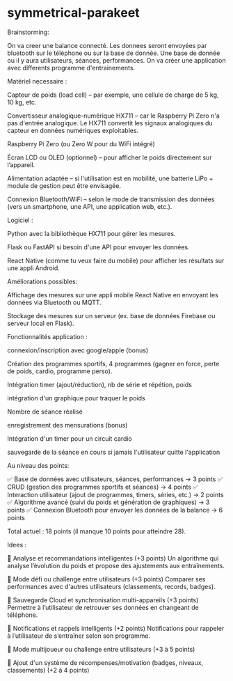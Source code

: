 # symmetrical-parakeet

Brainstorming:

On va creer une balance connecté.
Les donnees seront envoyées par bluetooth sur le téléphone ou sur la base de donnée.
Une base de donnée ou il y aura utilisateurs, séances, performances.
On va créer une application avec differents programme d'entrainements.



Matériel necessaire :

Capteur de poids (load cell) – par exemple, une cellule de charge de 5 kg, 10 kg, etc.

Convertisseur analogique-numérique HX711 – car le Raspberry Pi Zero n'a pas d'entrée analogique. Le HX711 convertit les signaux analogiques du capteur en données numériques exploitables.

Raspberry Pi Zero (ou Zero W pour du WiFi intégré)

Écran LCD ou OLED (optionnel) – pour afficher le poids directement sur l’appareil.

Alimentation adaptée – si l'utilisation est en mobilité, une batterie LiPo + module de gestion peut être envisagée.

Connexion Bluetooth/WiFi – selon le mode de transmission des données (vers un smartphone, une API, une application web, etc.).



Logiciel :

Python avec la bibliothèque HX711 pour gérer les mesures.

Flask ou FastAPI si besoin d'une API pour envoyer les données.

React Native (comme tu veux faire du mobile) pour afficher les résultats sur une appli Android.



Améliorations possibles:

Affichage des mesures sur une appli mobile React Native en envoyant les données via Bluetooth ou MQTT.

Stockage des mesures sur un serveur (ex. base de données Firebase ou serveur local en Flask).



Fonctionnalités application :

connexion/inscription avec google/apple (bonus)

Création des programmes sportifs, 4 programmes (gagner en force, perte de poids, cardio, programme perso).

Intégration timer (ajout/réduction), nb de série et répétion, poids

intégration d'un graphique pour traquer le poids

Nombre de séance réalisé

enregistrement des mensurations (bonus)

Intégration d'un timer pour un circuit cardio

sauvegarde de la séance en cours si jamais l'utilisateur quitte l'application



Au niveau des points:

✅ Base de données avec utilisateurs, séances, performances → 3 points
✅ CRUD (gestion des programmes sportifs et séances) → 4 points
✅ Interaction utilisateur (ajout de programmes, timers, séries, etc.) → 2 points
✅ Algorithme avancé (suivi du poids et génération de graphiques) → 3 points
✅ Connexion Bluetooth pour envoyer les données de la balance → 6 points

Total actuel : 18 points (il manque 10 points pour atteindre 28).

Idees :

📌 Analyse et recommandations intelligentes (+3 points)
Un algorithme qui analyse l’évolution du poids et propose des ajustements aux entraînements.

📌 Mode défi ou challenge entre utilisateurs (+3 points)
Comparer ses performances avec d'autres utilisateurs (classements, records, badges).

📌 Sauvegarde Cloud et synchronisation multi-appareils (+3 points)
Permettre à l’utilisateur de retrouver ses données en changeant de téléphone.

📌 Notifications et rappels intelligents (+2 points)
Notifications pour rappeler à l’utilisateur de s’entraîner selon son programme.

📌 Mode multijoueur ou challenge entre utilisateurs (+3 à 5 points)

📌 Ajout d'un système de récompenses/motivation (badges, niveaux, classements) (+2 à 4 points)
